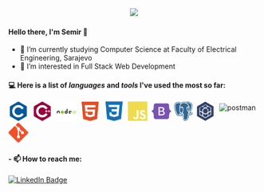 <div id="header" align="center">
  <img src="https://media.giphy.com/media/JrZEc84OFlTYcRaqSx/giphy.gif" width="100"/>
</div>

#### Hello there, I'm Semir 👋

- 🔭 I’m currently studying Computer Science at Faculty of Electrical Engineering, Sarajevo
- 🌱 I’m interested in Full Stack Web Development
#### :computer: Here is a list of *languages* and *tools* I've used the most so far:

<div align="left" dir="auto">
  <a target="_blank" rel="noopener noreferrer" href="https://github.com/devicons/devicon/blob/master/icons/cplusplus/cplusplus-original.svg"><img src="https://github.com/devicons/devicon/raw/master/icons/c/c-plain.svg" title="c" alt="c" width="40" height="40" style="max-width: 100%;"></a>&nbsp;
  <a target="_blank" rel="noopener noreferrer" href="https://github.com/devicons/devicon/blob/master/icons/cplusplus/cplusplus-plain.svg"><img src="https://github.com/devicons/devicon/raw/master/icons/cplusplus/cplusplus-plain.svg" title="cpp" alt="cpp" width="40" height="40" style="max-width: 100%;"></a>&nbsp;
  <a target="_blank" rel="noopener noreferrer" href="https://github.com/devicons/devicon/blob/master/icons/nodejs/nodejs-original-wordmark.svg"><img src="https://github.com/devicons/devicon/raw/master/icons//nodejs/nodejs-original-wordmark.svg" title="nodejs" alt="cpp" width="40" height="40" style="max-width: 100%;"></a>&nbsp;
  <a target="_blank" rel="noopener noreferrer" href="https://github.com/devicons/devicon/blob/master/icons/html5/html5-plain.svg"><img src="https://github.com/devicons/devicon/raw/master/icons/html5/html5-plain.svg" title="html5" alt="html5" width="40" height="40" style="max-width: 100%;"></a>&nbsp;
  <a target="_blank" rel="noopener noreferrer" href="https://github.com/devicons/devicon/blob/master/icons/css3/css3-plain.svg"><img src="https://github.com/devicons/devicon/raw/master/icons/css3/css3-plain.svg" title="css3" alt="css3" width="40" height="40" style="max-width: 100%;"></a>&nbsp;
  <a target="_blank" rel="noopener noreferrer" href="https://github.com/devicons/devicon/blob/master/icons/javascript/javascript-plain.svg"><img src="https://github.com/devicons/devicon/raw/master/icons/javascript/javascript-plain.svg" title="javascript" alt="javascript" width="40" height="40" style="max-width: 100%;"></a>&nbsp;
  <a target="_blank" rel="noopener noreferrer" href="https://github.com/devicons/devicon/blob/master/icons/bootstrap/bootstrap-plain.svg"><img src="https://github.com/devicons/devicon/raw/master/icons/bootstrap/bootstrap-plain.svg" title="bootstrap" alt="kotbootstraplin" width="40" height="40" style="max-width: 100%;"></a>
  <a target="_blank" rel="noopener noreferrer" href="https://github.com/devicons/devicon/blob/master/icons/postgresql/postgresql-plain.svg"><img src="https://github.com/devicons/devicon/raw/master/icons/postgresql/postgresql-plain.svg" title="postgresql" alt="postgresql" width="40" height="40" style="max-width: 100%;"></a>
  <a target="_blank" rel="noopener noreferrer" href="https://github.com/devicons/devicon/blob/master/icons/sequelize/sequelize-plain.svg"><img src="https://github.com/devicons/devicon/raw/master/icons/sequelize/sequelize-plain.svg" title="sequelize" alt="sequelize" width="40" height="40" style="max-width: 100%;"></a>
<img src="https://camo.githubusercontent.com/93b32389bf746009ca2370de7fe06c3b5146f4c99d99df65994f9ced0ba41685/68747470733a2f2f7777772e766563746f726c6f676f2e7a6f6e652f6c6f676f732f676574706f73746d616e2f676574706f73746d616e2d69636f6e2e737667" alt="postman" title="postman" height="40" style="vertical-align:top; margin:4px">
  <a target="_blank" rel="noopener noreferrer" href="https://github.com/devicons/devicon/blob/master/icons/git/git-plain.svg"><img src="https://github.com/devicons/devicon/raw/master/icons/git/git-plain.svg" title="git" alt="git" width="40" height="40" style="max-width: 100%;"></a>
 </div>
 <div align="left" dir="auto">
 
  #### - :mailbox: How to reach me:
  <a href="mailto:sblekic1@etf.unsa.ba">
    <img src="https://camo.githubusercontent.com/0ba899f3384fe30fe0da764d6534fa0192c0eba4344537c235ecfe6ff5e5ba83/68747470733a2f2f696d672e736869656c64732e696f2f62616467652f476d61696c2d77686974653f7374796c653d666f722d7468652d6261646765266c6f676f3d676d61696c266c6f676f436f6c6f723d726564" alt="LinkedIn Badge" data-canonical-src="https://img.shields.io/badge/Gmail-white?style=for-the-badge&amp;logo=gmail&amp;logoColor=red" style="max-width: 100%;">
  </a>
</div>
